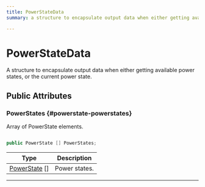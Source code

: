 ```yaml
---
title: PowerStateData
summary: a structure to encapsulate output data when either getting available power states, or the current power state. 

---
```


# PowerStateData




A structure to encapsulate output data when either getting available power states, or the current power state.   





## Public Attributes

### PowerStates {#powerstate-powerstates}

Array of PowerState elements. 

```csharp

public PowerState [] PowerStates;

```

| Type | Description  | 
|--|--|
| [PowerState](/versioned_docs/version-31-Aug-2023/unity-api/api/UnityEngine.XR.MagicLeap/MLPowerManager/UnityEngine.XR.MagicLeap.MLPowerManager.md#enums-powerstate) [] | Power states.  |





-----------


